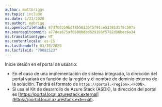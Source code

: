 ```yaml
---
author: mattbriggs
ms.topic: include
ms.date: 1/22/2020
ms.author: mabrigg
ms.openlocfilehash: 87d760359bdf8b56136f5f91ce51381d1f8c507a
ms.sourcegitcommit: a77dea675af6500bdad529106f5782d86bec6a34
ms.translationtype: HT
ms.contentlocale: es-ES
ms.lasthandoff: 03/10/2020
ms.locfileid: "79082523"
---
```

Inicie sesión en el portal de usuario: 

* En el caso de una implementación de sistema integrado, la dirección del portal variará en función de la región y el nombre de dominio externo de la solución. Tendrá el formato de `https://portal.<region>.<FQDN>`.
* Si usa el Kit de desarrollo de Azure Stack (ASDK), la dirección del portal es [https://portal.local.azurestack.external](https://portal.local.azurestack.external).